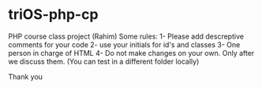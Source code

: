 # triOS-php-cp
PHP course class project (Rahim)
Some rules:
1- Please add descreptive comments for your code
2- use your initials for id's and classes
3- One person in charge of HTML
4- Do not make changes on your own. Only after we discuss them. (You can test in a different folder locally)

Thank you
